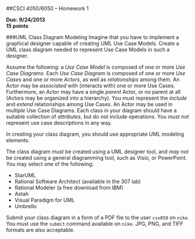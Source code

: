 ##CSCI 4050/6050 – Homework 1

**Due: 9/24/2013**  
**15 points**

###UML Class Diagram Modeling
Imagine that you have to implement a graphical designer capable of creating UML Use Case
Models. Create a UML class diagram needed to represent Use Case Models in such a designer.

Assume the following: a *Use Case Model* is composed of one or more *Use Case Diagrams*. Each
*Use Case Diagram* is composed of one or more *Use Cases* and one or more *Actors*, as well as
*relationships* among them. An Actor may be *associated* with (interacts with) one or more Use
Cases. Furthermore, an Actor may have a single *parent* Actor, or no parent at all (Actors may be
organized into a hierarchy). You must represent the *include* and *extend* relationships among Use
Cases. An Actor may be used in *multiple* Use Case Diagrams. Each class in your diagram
should have a suitable collection of *attributes*, but do not include operations. You *must not*
represent use case descriptions in any way.

In creating your class diagram, you should use appropriate UML modeling elements.

The class diagram *must* be created using a UML designer tool, and *may not* be created using a
general diagramming tool, such as Visio, or PowerPoint. You may select one of the following:
* StarUML
* Rational Software Architect (available in the 307 lab)
* Rational Modeler (a free download from IBM)
* Astah
* Visual Paradigm for UML
* Umbrello

Submit your class diagram in a form of a PDF file to the user `csx050` on `nike`. You must use
the `submit` command available on `nike`. JPG, PNG, and TIFF formats are also acceptable.
